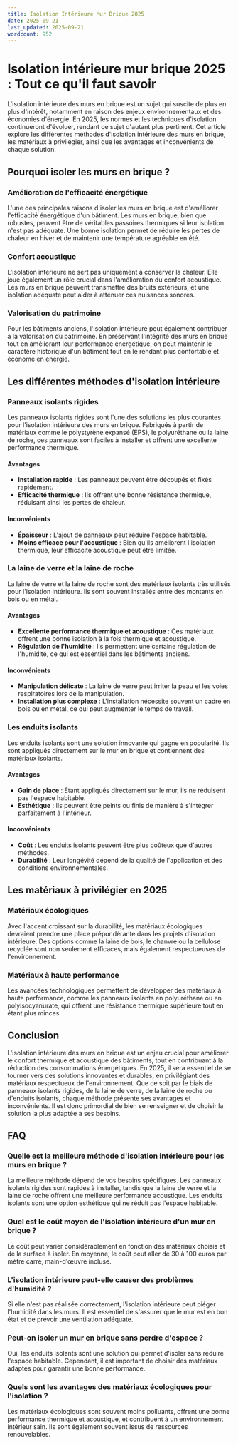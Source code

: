 ```yaml
---
title: Isolation Intérieure Mur Brique 2025
date: 2025-09-21
last_updated: 2025-09-21
wordcount: 952
---
```


# Isolation intérieure mur brique 2025 : Tout ce qu'il faut savoir

L'isolation intérieure des murs en brique est un sujet qui suscite de plus en plus d'intérêt, notamment en raison des enjeux environnementaux et des économies d'énergie. En 2025, les normes et les techniques d'isolation continueront d'évoluer, rendant ce sujet d'autant plus pertinent. Cet article explore les différentes méthodes d'isolation intérieure des murs en brique, les matériaux à privilégier, ainsi que les avantages et inconvénients de chaque solution.

## Pourquoi isoler les murs en brique ?

### Amélioration de l'efficacité énergétique

L'une des principales raisons d'isoler les murs en brique est d'améliorer l'efficacité énergétique d'un bâtiment. Les murs en brique, bien que robustes, peuvent être de véritables passoires thermiques si leur isolation n'est pas adéquate. Une bonne isolation permet de réduire les pertes de chaleur en hiver et de maintenir une température agréable en été.

### Confort acoustique

L'isolation intérieure ne sert pas uniquement à conserver la chaleur. Elle joue également un rôle crucial dans l'amélioration du confort acoustique. Les murs en brique peuvent transmettre des bruits extérieurs, et une isolation adéquate peut aider à atténuer ces nuisances sonores.

### Valorisation du patrimoine

Pour les bâtiments anciens, l'isolation intérieure peut également contribuer à la valorisation du patrimoine. En préservant l'intégrité des murs en brique tout en améliorant leur performance énergétique, on peut maintenir le caractère historique d'un bâtiment tout en le rendant plus confortable et économe en énergie.

## Les différentes méthodes d'isolation intérieure

### Panneaux isolants rigides

Les panneaux isolants rigides sont l'une des solutions les plus courantes pour l'isolation intérieure des murs en brique. Fabriqués à partir de matériaux comme le polystyrène expansé (EPS), le polyuréthane ou la laine de roche, ces panneaux sont faciles à installer et offrent une excellente performance thermique.

#### Avantages

- **Installation rapide** : Les panneaux peuvent être découpés et fixés rapidement.
- **Efficacité thermique** : Ils offrent une bonne résistance thermique, réduisant ainsi les pertes de chaleur.

#### Inconvénients

- **Épaisseur** : L'ajout de panneaux peut réduire l'espace habitable.
- **Moins efficace pour l'acoustique** : Bien qu'ils améliorent l'isolation thermique, leur efficacité acoustique peut être limitée.

### La laine de verre et la laine de roche

La laine de verre et la laine de roche sont des matériaux isolants très utilisés pour l'isolation intérieure. Ils sont souvent installés entre des montants en bois ou en métal.

#### Avantages

- **Excellente performance thermique et acoustique** : Ces matériaux offrent une bonne isolation à la fois thermique et acoustique.
- **Régulation de l'humidité** : Ils permettent une certaine régulation de l'humidité, ce qui est essentiel dans les bâtiments anciens.

#### Inconvénients

- **Manipulation délicate** : La laine de verre peut irriter la peau et les voies respiratoires lors de la manipulation.
- **Installation plus complexe** : L'installation nécessite souvent un cadre en bois ou en métal, ce qui peut augmenter le temps de travail.

### Les enduits isolants

Les enduits isolants sont une solution innovante qui gagne en popularité. Ils sont appliqués directement sur le mur en brique et contiennent des matériaux isolants.

#### Avantages

- **Gain de place** : Étant appliqués directement sur le mur, ils ne réduisent pas l'espace habitable.
- **Esthétique** : Ils peuvent être peints ou finis de manière à s'intégrer parfaitement à l'intérieur.

#### Inconvénients

- **Coût** : Les enduits isolants peuvent être plus coûteux que d'autres méthodes.
- **Durabilité** : Leur longévité dépend de la qualité de l'application et des conditions environnementales.

## Les matériaux à privilégier en 2025

### Matériaux écologiques

Avec l'accent croissant sur la durabilité, les matériaux écologiques devraient prendre une place prépondérante dans les projets d'isolation intérieure. Des options comme la laine de bois, le chanvre ou la cellulose recyclée sont non seulement efficaces, mais également respectueuses de l'environnement.

### Matériaux à haute performance

Les avancées technologiques permettent de développer des matériaux à haute performance, comme les panneaux isolants en polyuréthane ou en polyisocyanurate, qui offrent une résistance thermique supérieure tout en étant plus minces.

## Conclusion

L'isolation intérieure des murs en brique est un enjeu crucial pour améliorer le confort thermique et acoustique des bâtiments, tout en contribuant à la réduction des consommations énergétiques. En 2025, il sera essentiel de se tourner vers des solutions innovantes et durables, en privilégiant des matériaux respectueux de l'environnement. Que ce soit par le biais de panneaux isolants rigides, de la laine de verre, de la laine de roche ou d'enduits isolants, chaque méthode présente ses avantages et inconvénients. Il est donc primordial de bien se renseigner et de choisir la solution la plus adaptée à ses besoins.

## FAQ

### Quelle est la meilleure méthode d'isolation intérieure pour les murs en brique ?

La meilleure méthode dépend de vos besoins spécifiques. Les panneaux isolants rigides sont rapides à installer, tandis que la laine de verre et la laine de roche offrent une meilleure performance acoustique. Les enduits isolants sont une option esthétique qui ne réduit pas l'espace habitable.

### Quel est le coût moyen de l'isolation intérieure d'un mur en brique ?

Le coût peut varier considérablement en fonction des matériaux choisis et de la surface à isoler. En moyenne, le coût peut aller de 30 à 100 euros par mètre carré, main-d'œuvre incluse.

### L'isolation intérieure peut-elle causer des problèmes d'humidité ?

Si elle n'est pas réalisée correctement, l'isolation intérieure peut piéger l'humidité dans les murs. Il est essentiel de s'assurer que le mur est en bon état et de prévoir une ventilation adéquate.

### Peut-on isoler un mur en brique sans perdre d'espace ?

Oui, les enduits isolants sont une solution qui permet d'isoler sans réduire l'espace habitable. Cependant, il est important de choisir des matériaux adaptés pour garantir une bonne performance.

### Quels sont les avantages des matériaux écologiques pour l'isolation ?

Les matériaux écologiques sont souvent moins polluants, offrent une bonne performance thermique et acoustique, et contribuent à un environnement intérieur sain. Ils sont également souvent issus de ressources renouvelables.
